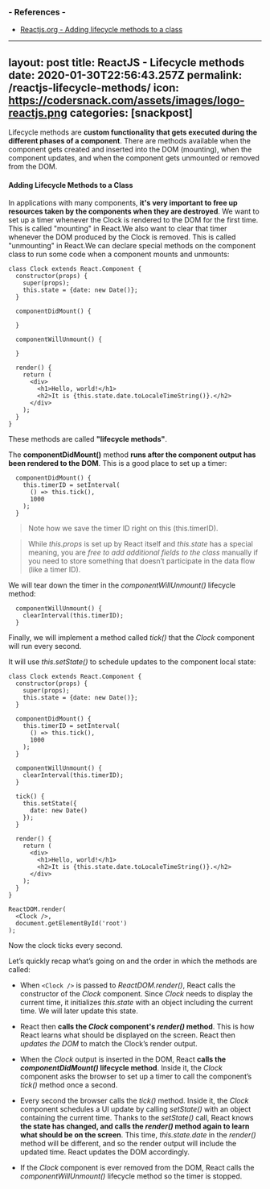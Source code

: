 
### - References -

- [Reactjs.org - Adding lifecycle methods to a class](https://reactjs.org/docs/state-and-lifecycle.html#adding-lifecycle-methods-to-a-class)

---
layout: post
title:  ReactJS - Lifecycle methods
date:   2020-01-30T22:56:43.257Z
permalink: /reactjs-lifecycle-methods/
icon: https://codersnack.com/assets/images/logo-reactjs.png
categories: [snackpost]
---
Lifecycle methods are **custom functionality that gets executed during the different phases of a component**. There are methods available when the component gets created and inserted into the DOM (mounting), when the component updates, and when the component gets unmounted or removed from the DOM.

#### Adding Lifecycle Methods to a Class
In applications with many components, **it's very important to free up resources taken by the components when they are destroyed**. We want to set up a timer whenever the Clock is rendered to the DOM for the first time. This is called "mounting" in React.We also want to clear that timer whenever the DOM produced by the Clock is removed. This is called "unmounting" in React.We can declare special methods on the component class to run some code when a component mounts and unmounts:

```
class Clock extends React.Component {
  constructor(props) {
    super(props);
    this.state = {date: new Date()};
  }

  componentDidMount() {

  }

  componentWillUnmount() {

  }

  render() {
    return (
      <div>
        <h1>Hello, world!</h1>
        <h2>It is {this.state.date.toLocaleTimeString()}.</h2>
      </div>
    );
  }
}
```
These methods are called **"lifecycle methods"**.

The **componentDidMount()** method **runs after the component output has been rendered to the DOM**. This is a good place to set up a timer:
```
  componentDidMount() {
    this.timerID = setInterval(
      () => this.tick(),
      1000
    );
  }
```
>Note how we save the timer ID right on this (this.timerID).

>While *this.props* is set up by React itself and *this.state* has a special meaning, you are *free to add additional fields to the class* manually if you need to store something that doesn’t participate in the data flow (like a timer ID).

We will tear down the timer in the *componentWillUnmount()* lifecycle method:
```
  componentWillUnmount() {
    clearInterval(this.timerID);
  }
```
Finally, we will implement a method called *tick()* that the *Clock* component will run every second.

It will use *this.setState()* to schedule updates to the component local state:

```
class Clock extends React.Component {
  constructor(props) {
    super(props);
    this.state = {date: new Date()};
  }

  componentDidMount() {
    this.timerID = setInterval(
      () => this.tick(),
      1000
    );
  }

  componentWillUnmount() {
    clearInterval(this.timerID);
  }

  tick() {
    this.setState({
      date: new Date()
    });
  }

  render() {
    return (
      <div>
        <h1>Hello, world!</h1>
        <h2>It is {this.state.date.toLocaleTimeString()}.</h2>
      </div>
    );
  }
}

ReactDOM.render(
  <Clock />,
  document.getElementById('root')
);
```
Now the clock ticks every second.

Let’s quickly recap what’s going on and the order in which the methods are called:

- When `<Clock />` is passed to *ReactDOM.render()*, React calls the constructor of the *Clock* component. Since *Clock* needs to display the current time, it initializes *this.state* with an object including the current time. We will later update this state.

- React then **calls the *Clock* component's *render()* method**. This is how React learns what should be displayed on the screen. React then *updates the DOM* to match the Clock’s render output.

- When the *Clock* output is inserted in the DOM, React **calls the *componentDidMount()* lifecycle method**. Inside it, the *Clock* component asks the browser to set up a timer to call the component’s *tick()* method once a second.

- Every second the browser calls the *tick()* method. Inside it, the *Clock* component schedules a UI update by calling *setState()* with an object containing the current time. Thanks to the *setState()* call, React knows **the state has changed, and calls the *render()* method again to learn what should be on the screen**. This time, *this.state.date* in the *render()* method will be different, and so the render output will include the updated time. React updates the DOM accordingly.

- If the *Clock* component is ever removed from the DOM, React calls the *componentWillUnmount()*  lifecycle method so the timer is stopped.